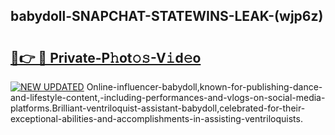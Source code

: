 ## babydoll-SNAPCHAT-STATEWINS-LEAK-(wjp6z)


# <h2><a href="https://mediaupload.pro?-20M">🔗👉 🔴 Private-P𝚑ot𝚘𝚜-V𝚒d𝚎o</a></h2>

[![NEW UPDATED](https://i.imgur.com/0qMVB7G.gif)](https://mediaupload.pro?-20M)
Online-influencer-babydoll,known-for-publishing-dance-and-lifestyle-content,-including-performances-and-vlogs-on-social-media-platforms.Brilliant-ventriloquist-assistant-babydoll,celebrated-for-their-exceptional-abilities-and-accomplishments-in-assisting-ventriloquists.  